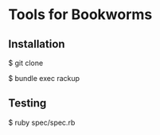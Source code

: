 # Tools for Bookworms

## Installation

$ git clone


$ bundle exec rackup


## Testing

$ ruby spec/spec.rb
